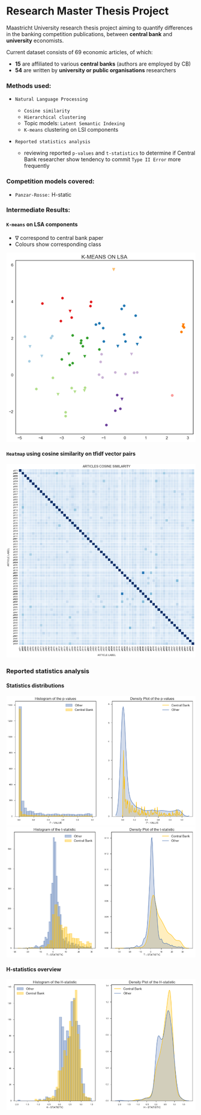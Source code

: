 # Research Master Thesis Project

Maastricht University research thesis project aiming to quantify differences in the banking competition publications, between **central bank** and **university** economists.

Current dataset consists of 69 economic articles, of which:
 - **15** are affiliated to various **central banks** (authors are employed by CB)
 - **54** are written by **university or public organisations** researchers

### Methods used:
- `Natural Language Processing`
    - `Cosine similarity`
    - `Hierarchical clustering`
    - Topic models: `Latent Semantic Indexing`
    - `K-means` clustering on LSI components


- `Reported statistics analysis`
    - reviewing reported `p-values` and `t-statistics` to determine if Central Bank researcher show tendency to commit `Type II Error` more frequently


### Competition models covered:
- `Panzar-Rosse:` H-static

### Intermediate Results:


#### `K-means` on LSA components
- ∇ correspond to central bank paper
- Colours show corresponding class

![Kmeans LSA](/Analysis/Graphs/kmeans_10.png)

#### `Heatmap` using cosine similarity on tfidf vector pairs

![Cosine similarity](/Analysis/Graphs/heatmap.png)

### Reported statistics analysis

#### Statistics distributions

![P-values distribution](/Analysis/Graphs/dist_pvalue.png)
![T-statistics distribution](/Analysis/Graphs/dist_tstat.png)

#### H-statistics overview
![H-statistics distribution](/Analysis/Graphs/dist_hstat.png)
